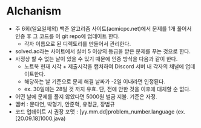 # Alchanism

+ 주 6회(일요일제외) 백준 알고리즘 사이트(acmicpc.net)에서 문제를 1개 풀어서 인증 후 그 코드를 이 git repo에 업데이트 한다.
  + 각자 이름으로 된 디렉토리를 만들어서 관리한다.
+ solved.ac라는 사이트에서 실버 5 이상의 등급을 받은 문제를 푸는 것으로 한다.
+ 사정상 할 수 없는 날이 있을 수 있기 때문에 인증 방식을 다음과 같이 한다.
  + 노트북 현재 시각 + 제출시각을 캡처하여 Discord 서버 내 각자의 채널에 업데이트한다.
  + 해당하는 날 기준으로 문제 해결 날짜가 -2일 이내라면 인정된다. 
  + ex. 30일에는 28일 것 까지 유효. 단, 전에 안한 것을 이후에 대체할 순 없다.
+ 어떤 날에 문제를 풀지 않았다면 5000원 벌금 지불. 기준은 자정.
+ 멤버 : 문다연, 박형기, 안준혁, 유정균, 장범규
+ 코드 업데이트 시 권장 포맷 : [yy.mm.dd]problem_number.language (ex. [20.09.18]1000.java)
